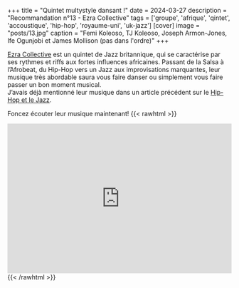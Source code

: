 +++
title = "Quintet multystyle dansant !"
date = 2024-03-27
description = "Recommandation n°13 - Ezra Collective"
tags = ['groupe', 'afrique', 'qintet', 'accoustique', 'hip-hop', 'royaume-uni', 'uk-jazz']
[cover]
image = "posts/13.jpg"
caption = "Femi Koleoso, TJ Koleoso, Joseph Armon-Jones, Ife Ogunjobi et James Mollison (pas dans l'ordre)"
+++

[Ezra Collective](https://en.wikipedia.org/wiki/Ezra_Collective) est un quintet de Jazz britannique, qui se caractérise
par ses rythmes et riffs aux fortes influences africaines. Passant de la Salsa à l’Afrobeat, du Hip-Hop vers un
Jazz aux improvisations marquantes, leur musique très abordable saura vous faire danser ou simplement vous faire passer
un bon moment musical.  
J’avais déjà mentionné leur musique dans un article précédent sur
le [Hip-Hop et le Jazz](/posts/9-jazz-rap/). 

Foncez écouter leur musique maintenant!
{{< rawhtml >}}
<div style="max-width:100%;"><div style="position:relative;padding-bottom:calc(56.25% + 52px);height: 0;"><iframe style="position:absolute;top:0;left:0;" width="100%" height="100%" src="https://odesli.co/embed/?url=https%3A%2F%2Fartist.link%2Fezracollective&theme=light" frameborder="0" allowfullscreen sandbox="allow-same-origin allow-scripts allow-presentation allow-popups allow-popups-to-escape-sandbox" allow="clipboard-read; clipboard-write"></iframe></div></div>
{{< /rawhtml >}}
